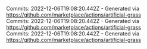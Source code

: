 Commits: 2022-12-06T19:08:20.442Z - Generated via https://github.com/marketplace/actions/artificial-grass
<br>
Commits: 2022-12-06T19:08:20.442Z - Generated via https://github.com/marketplace/actions/artificial-grass
<br>
Commits: 2022-12-06T19:08:20.442Z - Generated via https://github.com/marketplace/actions/artificial-grass
<br>
